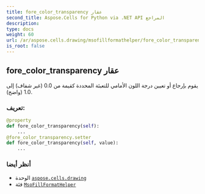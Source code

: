 ```yaml
---
title: fore_color_transparency عقار
second_title: Aspose.Cells for Python via .NET API المراجع
description:
type: docs
weight: 60
url: /ar/aspose.cells.drawing/msofillformathelper/fore_color_transparency/
is_root: false
---
```

##  fore_color_transparency عقار

يقوم بإرجاع أو تعيين درجة اللون الأمامي للتعبئة المحددة كقيمة من 0.0 (غير شفاف) إلى 1.0 (واضح).
###  تعريف:
```python
@property
def fore_color_transparency(self):
    ...
@fore_color_transparency.setter
def fore_color_transparency(self, value):
    ...
```

###  أنظر أيضا
* الوحدة [`aspose.cells.drawing`](../../)
* فئة [`MsoFillFormatHelper`](/cells/python-net/ar/aspose.cells.drawing/msofillformathelper)
